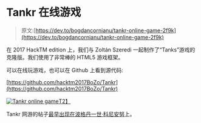 # Tankr 在线游戏

> 原文:[https://dev.to/bogdancornianu/tankr-online-game-2f9k](https://dev.to/bogdancornianu/tankr-online-game-2f9k)

在 2017 HackTM edition 上，我们与 Zoltán Szeredi 一起制作了“Tanks”游戏的克隆版。我们使用了非常棒的 HTML5 游戏框架。

可以在线玩游戏，也可以在 Github 上看到源代码:

[https://github.com/hacktm2017BoZo/Tankr](https://github.com/hacktm2017BoZo/Tankr)

[![Tankr online game](../Images/0b854deef344b8692607f3dd8f1bb2a8.png)T2】](https://i2.wp.com/bogdancornianu.com/wp-content/uploads/2018/04/Tankr.png?ssl=1)

Tankr 网游的帖子[最早出现在](https://bogdancornianu.com/tankr-online-game/)[波格丹一世·科尼安努](https://bogdancornianu.com)上。